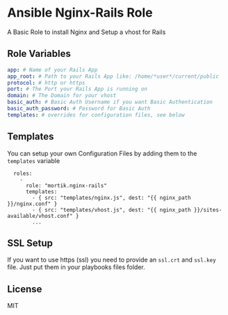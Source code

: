 # Ansible Nginx-Rails Role

A Basic Role to install Nginx and Setup a vhost for Rails

## Role Variables

```yaml
app: # Name of your Rails App
app_root: # Path to your Rails App like: /home/*user*/current/public
protocol: # http or https
port: # The Port your Rails App is running on
domain: # The Domain for your vhost
basic_auth: # Basic Auth Username if you want Basic Authentication
basic_auth_password: # Password for Basic Auth
templates: # overrides for configuration files, see below
```

## Templates

You can setup your own Configuration Files by adding them to the ```templates``` variable
```
  roles:
    -
      role: "mortik.nginx-rails"
      templates:
        - { src: "templates/nginx.js", dest: "{{ nginx_path }}/nginx.conf" }
        - { src: "templates/vhost.js", dest: "{{ nginx_path }}/sites-available/vhost.conf" }
        ...
```

## SSL Setup

If you want to use https (ssl) you need to provide an ```ssl.crt``` and ```ssl.key``` file. Just put them in your playbooks files folder.

## License

MIT
